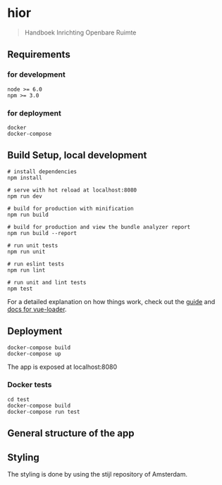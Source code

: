 # hior

> Handboek Inrichting Openbare Ruimte

## Requirements

### for development

    node >= 6.0
    npm >= 3.0
    
### for deployment

    docker
    docker-compose

## Build Setup, local development

    # install dependencies
    npm install

    # serve with hot reload at localhost:8080
    npm run dev

    # build for production with minification
    npm run build

    # build for production and view the bundle analyzer report
    npm run build --report

    # run unit tests
    npm run unit

    # run eslint tests
    npm run lint

    # run unit and lint tests
    npm test

For a detailed explanation on how things work, check out the [guide](http://vuejs-templates.github.io/webpack/) and [docs for vue-loader](http://vuejs.github.io/vue-loader).

## Deployment

    docker-compose build
    docker-compose up

The app is exposed at localhost:8080

### Docker tests

    cd test
    docker-compose build
    docker-compose run test

## General structure of the app

## Styling

The styling is done by using the stijl repository of Amsterdam.
